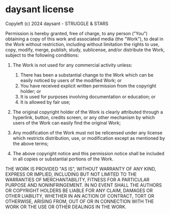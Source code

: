 # daysant license

Copyleft (c) 2024 daysant - STRUGGLE & STARS

Permission is hereby granted, free of charge, to any person ("You") obtaining a copy of this work and associated media (the "Work"), to deal in the Work without restriction, including without limitation the rights to use, copy, modify, merge, publish, study, sublicense, and/or distribute the Work, subject to the following conditions:

1. The Work is not used for any commercial activity unless:
   1. There has been a substantial change to the Work which can be easily noticed by users of the modified Work; or
   2. You have received explicit written permission from the copyright holder; or
   3. It is used for purposes involving documentation or education; or
   4. It is allowed by fair use;

2. The original copyright holder of the Work is clearly attributed through a hyperlink, button, credits screen, or any other mechanism by which users of the Work can easily find the original Work;

3. Any modification of the Work must not be relicensed under any license which restricts distribution, use, or modification except as mentioned by the above terms;

4. The above copyright notice and this permission notice shall be included in all copies or substantial portions of the Work.

THE WORK IS PROVIDED "AS IS", WITHOUT WARRANTY OF ANY KIND, EXPRESS OR IMPLIED, INCLUDING BUT NOT LIMITED TO THE WARRANTIES OF MERCHANTABILITY, FITNESS FOR A PARTICULAR PURPOSE AND NONINFRINGEMENT. IN NO EVENT SHALL THE AUTHORS OR COPYRIGHT HOLDERS BE LIABLE FOR ANY CLAIM, DAMAGES OR OTHER LIABILITY, WHETHER IN AN ACTION OF CONTRACT, TORT OR OTHERWISE, ARISING FROM, OUT OF OR IN CONNECTION WITH THE WORK OR THE USE OR OTHER DEALINGS IN THE WORK.
